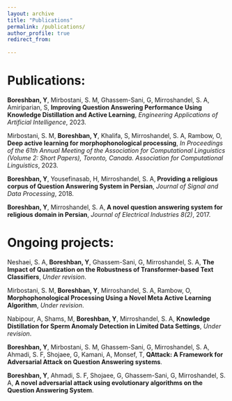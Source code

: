 ```yaml
---
layout: archive
title: "Publications"
permalink: /publications/
author_profile: true
redirect_from:
  
---
```

# Publications: 

<b>Boreshban, Y</b>, Mirbostani, S. M, Ghassem-Sani, G,  Mirroshandel, S. A, Amiriparian, S,<b> Improving Question Answering Performance Using Knowledge Distillation and Active Learning</b>, <i>Engineering Applications of Artificial Intelligence</i>, 2023. 


Mirbostani, S. M, <b>Boreshban, Y</b>,  Khalifa, S,  Mirroshandel, S. A, Rambow, O, <b> Deep active learning for morphophonological processing</b>, <i>In Proceedings of the 61th Annual Meeting of the Association for Computational Linguistics (Volume 2: Short Papers), Toronto, Canada. Association for Computational Linguistics</i>, 2023. 


<b>Boreshban, Y</b>, Yousefinasab, H, Mirroshandel, S. A,<b> Providing a religious corpus of Question Answering System in Persian</b>, <i>Journal of Signal and Data Processing</i>, 2018. 

<b>Boreshban, Y</b>, Mirroshandel, S. A,<b> A novel question answering system for religious domain in Persian</b>, <i>Journal of Electrical Industries 8(2)</i>, 2017.



# Ongoing projects:

Neshaei, S. A, <b>Boreshban, Y</b>, Ghassem-Sani, G,  Mirroshandel, S. A, <b>	The Impact of Quantization on the Robustness of Transformer-based Text Classifiers</b>, <i>Under revision</i>.

Mirbostani, S. M, <b>Boreshban, Y</b>, Mirroshandel, S. A, Rambow, O,  <b>	 Morphophonological Processing Using a Novel Meta Active Learning Algorithm</b>, <i>Under revision</i>.

Nabipour, A, Shams, M, <b>Boreshban, Y</b>, Mirroshandel, S. A, <b>	Knowledge Distillation for Sperm Anomaly Detection in Limited Data Settings</b>, <i>Under revision</i>.

<b>Boreshban, Y</b>, Mirbostani, S. M, Ghassem-Sani, G,  Mirroshandel, S. A, Ahmadi, S. F, Shojaee, G, Kamani, A, Monsef, T, <b>	QAttack: A Framework for Adversarial Attack on Question Answering systems</b>.

 <b>Boreshban, Y</b>, Ahmadi, S. F, Shojaee, G, Ghassem-Sani, G,  Mirroshandel, S. A, <b>	A novel adversarial attack using evolutionary algorithms on the Question Answering System</b>.




 

